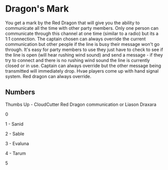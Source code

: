 # Dragon's Mark

You get a mark by the Red Dragon that will give you the ability to communicate all the time with other party members. Only one person can communicate through this channel at one time (similar to a radio) but its a 1:1 connection. The captain chosen can always override the current communication but other people if the line is busy their message won't go through. It's easy for party members to use they just have to check to see if the line is open (will hear rushing wind sound) and send a message - if they try to connect and there is no rushing wind sound the line is currently closed or in use. Captain can always override but the other message being transmitted will immediately drop. Hvae players come up with hand signal system. Red dragon can always override.


## Numbers

Thumbs Up - CloudCutter Red Dragon communication or Liason Draxara

0

1 - Sanid

2 - Sable

3 - Evaluna

4 - Tarum

5


